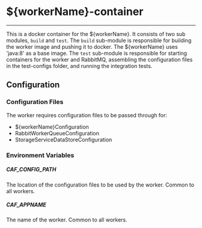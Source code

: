 # ${workerName}-container
---
This is a docker container for the ${workerName}. It consists of two sub modules, `build` and `test`. The `build` sub-module
is responsible for building the worker image and pushing it to docker. The ${workerName} uses 'java:8' as a base image. The
`test` sub-module is responsible for starting containers for the worker and RabbitMQ, assembling the configuration files in the
test-configs folder, and running the integration tests.

## Configuration
### Configuration Files
The worker requires configuration files to be passed through for:

* ${workerName}Configuration
* RabbitWorkerQueueConfiguration
* StorageServiceDataStoreConfiguration

### Environment Variables
##### CAF\_CONFIG\_PATH
The location of the configuration files to be used by the worker.
Common to all workers.
##### CAF\_APPNAME
The name of the worker. Common to all workers.